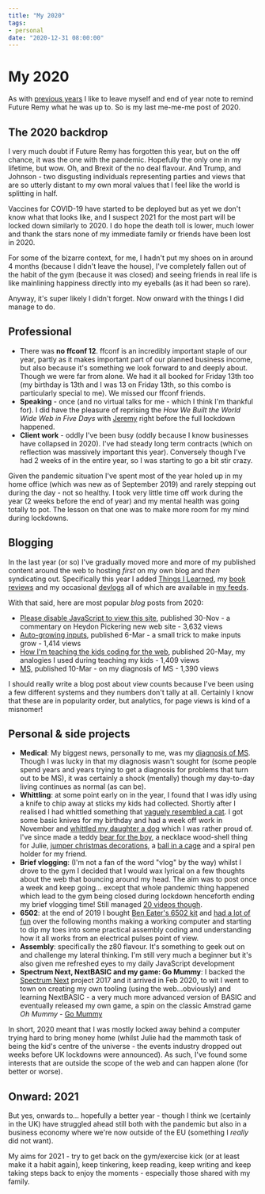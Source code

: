 ```yaml
---
title: "My 2020"
tags:
- personal
date: "2020-12-31 08:00:00"
---
```


# My 2020

As with [previous years](https://remysharp.com/search?q=title%3Amy%2020) I like to leave myself and end of year note to remind Future Remy what he was up to. So is my last me-me-me post of 2020.

<!--more-->

## The 2020 backdrop

I very much doubt if Future Remy has forgotten this year, but on the off chance, it was the one with the pandemic. Hopefully the only one in my lifetime, but wow. Oh, and Brexit of the no deal flavour. And Trump, and Johnson - two disgusting individuals representing parties and views that are so utterly distant to my own moral values that I feel like the world is splitting in half.

Vaccines for COVID-19 have started to be deployed but as yet we don't know what that looks like, and I suspect 2021 for the most part will be locked down similarly to 2020. I do hope the death toll is lower, much lower and thank the stars none of my immediate family or friends have been lost in 2020.

For some of the bizarre context, for me, I hadn't put my shoes on in around 4 months (because I didn't leave the house), I've completely fallen out of the habit of the gym (because it was closed) and seeing friends in real life is like mainlining happiness directly into my eyeballs (as it had been so rare).

Anyway, it's super likely I didn't forget. Now onward with the things I did manage to do.

## Professional

- There was **no ffconf 12**. ffconf is an incredibly important staple of our year, partly as it makes important part of our planned business income, but also because it's something we look forward to and deeply about. Though we were far from alone. We had it all booked for Friday 13th too (my birthday is 13th and I was 13 on Friday 13th, so this combo is particularly special to me). We missed our ffconf friends.
- **Speaking** - once (and no virtual talks for me - which I think I'm thankful for). I did have the pleasure of reprising the _How We Built the World Wide Web in Five Days_ with [Jeremy](https://adactio.com/) right before the full lockdown happened.
- **Client work** - oddly I've been busy (oddly because I know businesses have collapsed in 2020). I've had steady long term contracts (which on reflection was massively important this year). Conversely though I've had 2 weeks of in the entire year, so I was starting to go a bit stir crazy.

Given the pandemic situation I've spent most of the year holed up in my home office (which was new as of September 2019) and rarely stepping out during the day - not so healthy. I took very little time off work during the year (2 weeks before the end of year) and my mental health was going totally to pot. The lesson on that one was to make more room for my mind during lockdowns.

## Blogging

In the last year (or so) I've gradually moved more and more of my published content around the web to hosting _first_ on my own blog and _then_ syndicating out. Specifically this year I added [Things I Learned](https://remysharp.com/til/), my [book reviews](https://remysharp.com/books) and my occasional [devlogs](https://remysharp.com/devlog) all of which are available in [my feeds](https://remysharp.com/feeds).

With that said, here are most popular _blog_ posts from 2020:

- [Please disable JavaScript to view this site](/2020/11/30/please-disable-javascript-to-view-this-site), published 30-Nov - a commentary on Heydon Pickering new web site - 3,632 views
- [Auto-growing inputs](/2020/03/06/auto-growing-inputs), published 6-Mar - a small trick to make inputs grow - 1,414 views
- [How I'm teaching the kids coding for the web](/2020/04/20/how-im-teaching-the-kids-coding-for-the-web), published 20-May, my analogies I used during teaching my kids - 1,409 views
- [MS](/2020/03/10/ms), published 10-Mar - on my diagnosis of MS - 1,390 views

I should really write a blog post about view counts because I've been using a few different systems and they numbers don't tally at all. Certainly I know that these are in popularity order, but analytics, for page views is kind of a misnomer!

## Personal & side projects

- **Medical**: My biggest news, personally to me, was my [diagnosis of MS](https://remysharp.com/2020/03/10/ms). Though I was lucky in that my diagnosis wasn't sought for (some people spend years and years trying to get a diagnosis for problems that turn out to be MS), it was certainly a shock (mentally) though my day-to-day living continues as normal (as can be).
- **Whittling**: at some point early on in the year, I found that I was idly using a knife to chip away at sticks my kids had collected. Shortly after I realised I had whittled something that [vaguely resembled a cat](https://twitter.com/rem/status/1305849356097118211). I got some basic knives for my birthday and had a week off work in November and [whittled my daughter a dog](https://remysharp.com/2020/11/15/when-i-took-a-break-from-work) which I was rather proud of. I've since made a teddy [bear for the boy](https://twitter.com/rem/status/1341000913931169800), a necklace wood-shell thing for Julie, [jumper christmas decorations](https://twitter.com/rem/status/1340284339347730432), a [ball in a cage](https://twitter.com/rem/status/1333540231308595206) and a spiral pen holder for my friend.
- **Brief vlogging**: (I'm not a fan of the word "vlog" by the way) whilst I drove to the gym I decided that I would wax lyrical on a few thoughts about the web that bouncing around my head. The aim was to post once a week and keep going… except that whole pandemic thing happened which lead to the gym being closed during lockdown henceforth ending my brief vlogging time! Still managed [20 videos though](https://www.youtube.com/playlist?list=PLXmT1r4krsTr8vT7enGZSsENjE2jyTsgW).
- **6502**: at the end of 2019 I bought [Ben Eater's 6502 kit](https://eater.net/6502) and [had a lot of fun](https://twitter.com/rem/status/1260152201479180288) over the following months making a working computer and starting to dip my toes into some practical assembly coding and understanding how it all works from an electrical pulses point of view.
- **Assembly**: specifically the z80 flavour. It's something to geek out on and challenge my lateral thinking. I'm still very much a beginner but it's also given me refreshed eyes to my daily JavaScript development
- **Spectrum Next, NextBASIC and my game: Go Mummy**: I backed the [Spectrum Next](https://www.kickstarter.com/projects/spectrumnext/zx-spectrum-next/description) project 2017 and it arrived in Feb 2020, to wit I went to town on creating my own tooling (using the web…obviously) and learning NextBASIC - a very much more advanced version of BASIC and eventually released my own game, a spin on the classic Amstrad game _Oh Mummy_ - [Go Mummy](https://remysharp.itch.io/go-mummy)

In short, 2020 meant that I was mostly locked away behind a computer trying hard to bring money home (whilst Julie had the mammoth task of being the kid's centre of the universe - the events industry dropped out weeks before UK lockdowns were announced). As such, I've found some interests that are outside the scope of the web and can happen alone (for better or worse).

## Onward: 2021

But yes, onwards to… hopefully a better year - though I think we (certainly in the UK) have struggled ahead still both with the pandemic but also in a business economy where we're now outside of the EU (something I *really* did not want).

My aims for 2021 - try to get back on the gym/exercise kick (or at least make it a habit again), keep tinkering, keep reading, keep writing and keep taking steps back to enjoy the moments - especially those shared with my family.

